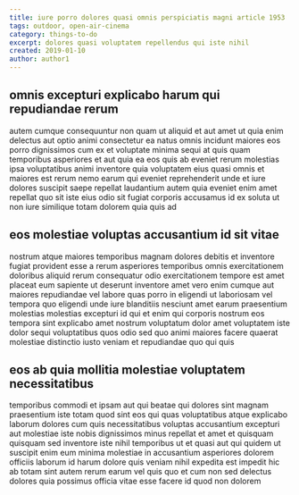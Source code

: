 ```yaml
---
title: iure porro dolores quasi omnis perspiciatis magni article 1953
tags: outdoor, open-air-cinema
category: things-to-do
excerpt: dolores quasi voluptatem repellendus qui iste nihil
created: 2019-01-10
author: author1
---
```


## omnis excepturi explicabo harum qui repudiandae rerum

autem cumque consequuntur non quam ut aliquid et aut amet ut quia enim delectus aut optio animi consectetur ea natus omnis incidunt maiores eos porro dignissimos cum ex et voluptate minima sequi at quis quam temporibus asperiores et aut quia ea eos quis ab eveniet rerum molestias ipsa voluptatibus animi inventore quia voluptatem eius quasi omnis et maiores est rerum nemo earum qui eveniet reprehenderit unde et iure dolores suscipit saepe repellat laudantium autem quia eveniet enim amet repellat quo sit iste eius odio sit fugiat corporis accusamus id ex soluta ut non iure similique totam dolorem quia quis ad

## eos molestiae voluptas accusantium id sit vitae

nostrum atque maiores temporibus magnam dolores debitis et inventore fugiat provident esse a rerum asperiores temporibus omnis exercitationem doloribus aliquid rerum consequatur odio exercitationem tempore est amet placeat eum sapiente ut deserunt inventore amet vero enim cumque aut maiores repudiandae vel labore quas porro in eligendi ut laboriosam vel tempora quo eligendi unde iure blanditiis nesciunt amet earum praesentium molestias molestias excepturi id qui et enim qui corporis nostrum eos tempora sint explicabo amet nostrum voluptatum dolor amet voluptatem iste dolor sequi voluptatibus quos odio sed quo animi maiores facere quaerat molestiae distinctio iusto veniam et repudiandae quo qui quis

## eos ab quia mollitia molestiae voluptatem necessitatibus

temporibus commodi et ipsam aut qui beatae qui dolores sint magnam praesentium iste totam quod sint eos qui quas voluptatibus atque explicabo laborum dolores cum quis necessitatibus voluptas accusantium excepturi aut molestiae iste nobis dignissimos minus repellat et amet et quisquam quisquam sed inventore iste nihil temporibus ut et quasi aut qui quidem ut suscipit enim eum minima molestiae in accusantium asperiores dolorem officiis laborum id harum dolore quis veniam nihil expedita est impedit hic ab totam sint autem rerum earum vel quis quo et cum non sed delectus dolores quia possimus officia vitae esse facere id quod non dolorem

